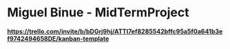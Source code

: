 # Miguel Binue - MidTermProject

**https://trello.com/invite/b/bDGrj9hj/ATTI7ef8285542bffc95a5f0a641b3ef9742494658DE/kanban-template**
